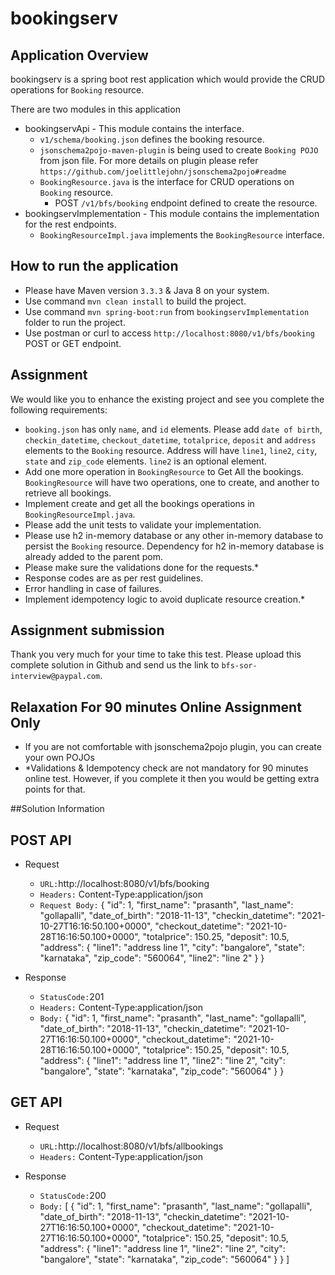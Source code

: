 # bookingserv

## Application Overview
bookingserv is a spring boot rest application which would provide the CRUD operations for `Booking` resource.

There are two modules in this application
- bookingservApi - This module contains the interface.
    - `v1/schema/booking.json` defines the booking resource.
    - `jsonschema2pojo-maven-plugin` is being used to create `Booking POJO` from json file. For more details on plugin please refer `https://github.com/joelittlejohn/jsonschema2pojo#readme`
    - `BookingResource.java` is the interface for CRUD operations on `Booking` resource.
        - POST `/v1/bfs/booking` endpoint defined to create the resource.
- bookingservImplementation - This module contains the implementation for the rest endpoints.
    - `BookingResourceImpl.java` implements the `BookingResource` interface.

## How to run the application
- Please have Maven version `3.3.3` & Java 8 on your system.
- Use command `mvn clean install` to build the project.
- Use command `mvn spring-boot:run` from `bookingservImplementation` folder to run the project.
- Use postman or curl to access `http://localhost:8080/v1/bfs/booking` POST or GET endpoint.

## Assignment
We would like you to enhance the existing project and see you complete the following requirements:

- `booking.json` has only `name`, and `id` elements. Please add `date of birth`, `checkin_datetime`, `checkout_datetime`, `totalprice`, `deposit` and `address` elements to the `Booking` resource. Address will have `line1`, `line2`, `city`, `state` and `zip_code` elements. `line2` is an optional element.
- Add one more operation in `BookingResource` to Get All the bookings. `BookingResource` will have two operations, one to create, and another to retrieve all bookings.
- Implement create and get all the bookings operations in `BookingResourceImpl.java`.
- Please add the unit tests to validate your implementation.
- Please use h2 in-memory database or any other in-memory database to persist the `Booking` resource. Dependency for h2 in-memory database is already added to the parent pom.
- Please make sure the validations done for the requests.*
- Response codes are as per rest guidelines.
- Error handling in case of failures.
- Implement idempotency logic to avoid duplicate resource creation.*

## Assignment submission
Thank you very much for your time to take this test. Please upload this complete solution in Github and send us the link to `bfs-sor-interview@paypal.com`.

## Relaxation For 90 minutes Online Assignment Only
- If you are not comfortable with jsonschema2pojo plugin, you can create your own POJOs
- *Validations & Idempotency check are not mandatory for 90 minutes online test. However, if you complete it then you would be getting extra points for that.

##Solution Information

## POST API

- Request
    - `URL:`http://localhost:8080/v1/bfs/booking
    - `Headers:`  Content-Type:application/json
    - `Request Body:` 
	{
		"id": 1,
	    "first_name": "prasanth",
	    "last_name": "gollapalli",
	    "date_of_birth": "2018-11-13",
	    "checkin_datetime": "2021-10-27T16:16:50.100+0000",
	    "checkout_datetime": "2021-10-28T16:16:50.100+0000",
	    "totalprice": 150.25,
	    "deposit": 10.5,
	    "address": {
	        "line1": "address line 1",
	        "city": "bangalore",
	        "state": "karnataka",
	        "zip_code": "560064",
	        "line2": "line 2"
	    }
	}
	
- Response
    - `StatusCode:`201
    - `Headers:`  Content-Type:application/json
    - `Body:`
	{
	    "id": 1,
	    "first_name": "prasanth",
	    "last_name": "gollapalli",
	    "date_of_birth": "2018-11-13",
	    "checkin_datetime": "2021-10-27T16:16:50.100+0000",
	    "checkout_datetime": "2021-10-28T16:16:50.100+0000",
	    "totalprice": 150.25,
	    "deposit": 10.5,
	    "address": {
	        "line1": "address line 1",
	        "line2": "line 2",
	        "city": "bangalore",
	        "state": "karnataka",
	        "zip_code": "560064"
	    }
	}

## GET API
- Request
    - `URL:`http://localhost:8080/v1/bfs/allbookings
    - `Headers:`  Content-Type:application/json
	
- Response
    - `StatusCode:`200
    - `Body:`
		[
		    {
		        "id": 1,
		        "first_name": "prasanth",
		        "last_name": "gollapalli",
		        "date_of_birth": "2018-11-13",
		        "checkin_datetime": "2021-10-27T16:16:50.100+0000",
		        "checkout_datetime": "2021-10-27T16:16:50.100+0000",
		        "totalprice": 150.25,
		        "deposit": 10.5,
		        "address": {
		            "line1": "address line 1",
		            "line2": "line 2",
		            "city": "bangalore",
		            "state": "karnataka",
		            "zip_code": "560064"
		        }
		    }
		]

